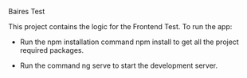Baires Test

This project contains the logic for the Frontend Test.
To run the app:

  * Run the npm installation command npm install to get all the project required packages.

  * Run the command ng serve to start the development server.